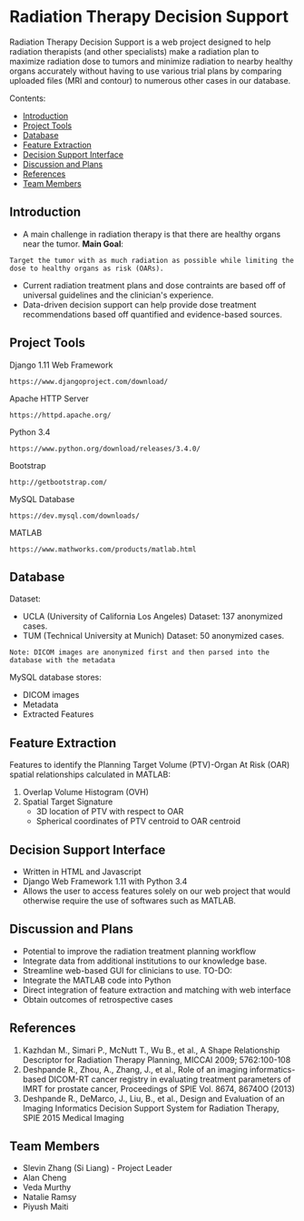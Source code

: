 # Radiation Therapy Decision Support

Radiation Therapy Decision Support is a web project designed to help radiation therapists (and other specialists) make a radiation plan to maximize radiation dose to tumors and minimize radiation to nearby healthy organs accurately without having to use various trial plans by comparing uploaded files (MRI and contour) to numerous other cases in our database. 

Contents:
  * [Introduction](#introduction)
  * [Project Tools](#project-tools)
  * [Database](#database)
  * [Feature Extraction](#feature-extraction)
  * [Decision Support Interface](#decision-support-interface)
  * [Discussion and Plans](#discussion-and-plans)
  * [References](#references)
  * [Team Members](#team-members)

## Introduction

* A main challenge in radiation therapy is that there are healthy organs near the tumor.
**Main Goal**:
``` 
Target the tumor with as much radiation as possible while limiting the dose to healthy organs as risk (OARs).
```
* Current radiation treatment plans and dose contraints are based off of universal guidelines and the clinician's experience.
* Data-driven decision support can help provide dose treatment recommendations based off quantified and evidence-based sources.

## Project Tools

Django 1.11 Web Framework
```
https://www.djangoproject.com/download/
```

Apache HTTP Server
```
https://httpd.apache.org/
```

Python 3.4
```
https://www.python.org/download/releases/3.4.0/
```

Bootstrap
```
http://getbootstrap.com/
```

MySQL Database
```
https://dev.mysql.com/downloads/
```

MATLAB
```
https://www.mathworks.com/products/matlab.html
```

## Database

Dataset:
* UCLA (University of California Los Angeles) Dataset: 137 anonymized cases.
* TUM (Technical University at Munich) Dataset: 50 anonymized cases.
```
Note: DICOM images are anonymized first and then parsed into the database with the metadata
```
MySQL database stores:
* DICOM images
* Metadata
* Extracted Features

## Feature Extraction

Features to identify the Planning Target Volume (PTV)-Organ At Risk (OAR) spatial relationships calculated in MATLAB:
1. Overlap Volume Histogram (OVH)
2. Spatial Target Signature
   * 3D location of PTV with respect to OAR
   * Spherical coordinates of PTV centroid to OAR centroid

## Decision Support Interface

* Written in HTML and Javascript
* Django Web Framework 1.11 with Python 3.4
* Allows the user to access features solely on our web project that would otherwise require the use of softwares such as MATLAB.

## Discussion and Plans

* Potential to improve the radiation treatment planning workflow
* Integrate data from additional institutions to our knowledge base.
* Streamline web-based GUI for clinicians to use.
TO-DO:
* Integrate the MATLAB code into Python
* Direct integration of feature extraction and matching with web interface
* Obtain outcomes of retrospective cases

## References

1. Kazhdan M., Simari P., McNutt T., Wu B., et al., A Shape Relationship Descriptor for Radiation Therapy Planning, MICCAI 2009; 5762:100-108
2. Deshpande R., Zhou, A., Zhang, J., et al., Role of an imaging informatics-based DICOM-RT cancer registry in evaluating treatment parameters of IMRT for prostate cancer, Proceedings of SPIE Vol. 8674, 86740O (2013)
3. Deshpande R., DeMarco, J., Liu, B., et al., Design and Evaluation of an Imaging Informatics Decision Support System for Radiation Therapy, SPIE 2015 Medical Imaging

## Team Members

* Slevin Zhang (Si Liang) - Project Leader
* Alan Cheng
* Veda Murthy
* Natalie Ramsy
* Piyush Maiti
